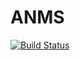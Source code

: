 # ANMS

[![Build Status](https://travis-ci.org/bicycle1885/ANMS.jl.svg?branch=master)](https://travis-ci.org/bicycle1885/ANMS.jl)
